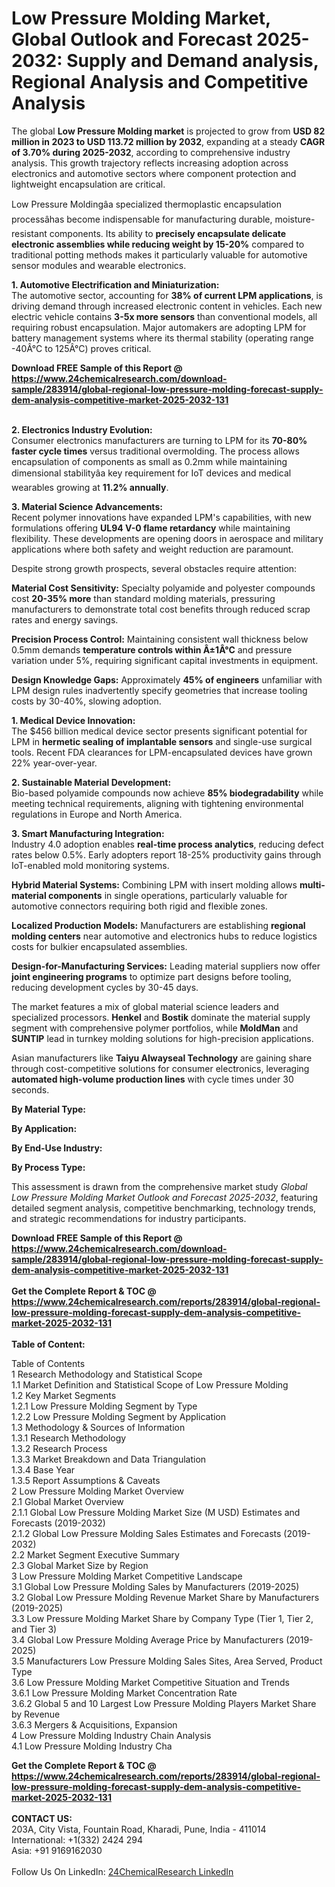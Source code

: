 <h1>Low Pressure Molding Market, Global Outlook and Forecast 2025-2032: Supply and Demand analysis, Regional Analysis and Competitive Analysis</h1><p>The global <strong>Low Pressure Molding market</strong> is projected to grow from <strong>USD 82 million in 2023 to USD 113.72 million by 2032</strong>, expanding at a steady <strong>CAGR of 3.70% during 2025-2032</strong>, according to comprehensive industry analysis. This growth trajectory reflects increasing adoption across electronics and automotive sectors where component protection and lightweight encapsulation are critical.</p><p>Low Pressure Moldingâa specialized thermoplastic encapsulation processâhas become indispensable for manufacturing durable, moisture-resistant components. Its ability to <strong>precisely encapsulate delicate electronic assemblies while reducing weight by 15-20%</strong> compared to traditional potting methods makes it particularly valuable for automotive sensor modules and wearable electronics.</p><p><strong>1. Automotive Electrification and Miniaturization:</strong><br>
The automotive sector, accounting for <strong>38% of current LPM applications</strong>, is driving demand through increased electronic content in vehicles. Each new electric vehicle contains <strong>3-5x more sensors</strong> than conventional models, all requiring robust encapsulation. Major automakers are adopting LPM for battery management systems where its thermal stability (operating range -40Â°C to 125Â°C) proves critical.</p><div><b>Download FREE Sample of this Report @ 
            <a href="https://www.24chemicalresearch.com/download-sample/283914/global-regional-low-pressure-molding-forecast-supply-dem-analysis-competitive-market-2025-2032-131">
            https://www.24chemicalresearch.com/download-sample/283914/global-regional-low-pressure-molding-forecast-supply-dem-analysis-competitive-market-2025-2032-131</a></b></div><br><p><strong>2. Electronics Industry Evolution:</strong><br>
Consumer electronics manufacturers are turning to LPM for its <strong>70-80% faster cycle times</strong> versus traditional overmolding. The process allows encapsulation of components as small as 0.2mm while maintaining dimensional stabilityâa key requirement for IoT devices and medical wearables growing at <strong>11.2% annually</strong>.</p><p><strong>3. Material Science Advancements:</strong><br>
Recent polymer innovations have expanded LPM's capabilities, with new formulations offering <strong>UL94 V-0 flame retardancy</strong> while maintaining flexibility. These developments are opening doors in aerospace and military applications where both safety and weight reduction are paramount.</p><p>Despite strong growth prospects, several obstacles require attention:</p><p><strong>Material Cost Sensitivity:</strong> Specialty polyamide and polyester compounds cost <strong>20-35% more</strong> than standard molding materials, pressuring manufacturers to demonstrate total cost benefits through reduced scrap rates and energy savings.</p><p><strong>Precision Process Control:</strong> Maintaining consistent wall thickness below 0.5mm demands <strong>temperature controls within Â±1Â°C</strong> and pressure variation under 5%, requiring significant capital investments in equipment.</p><p><strong>Design Knowledge Gaps:</strong> Approximately <strong>45% of engineers</strong> unfamiliar with LPM design rules inadvertently specify geometries that increase tooling costs by 30-40%, slowing adoption.</p><p><strong>1. Medical Device Innovation:</strong><br>
The $456 billion medical device sector presents significant potential for LPM in <strong>hermetic sealing of implantable sensors</strong> and single-use surgical tools. Recent FDA clearances for LPM-encapsulated devices have grown 22% year-over-year.</p><p><strong>2. Sustainable Material Development:</strong><br>
Bio-based polyamide compounds now achieve <strong>85% biodegradability</strong> while meeting technical requirements, aligning with tightening environmental regulations in Europe and North America.</p><p><strong>3. Smart Manufacturing Integration:</strong><br>
Industry 4.0 adoption enables <strong>real-time process analytics</strong>, reducing defect rates below 0.5%. Early adopters report 18-25% productivity gains through IoT-enabled mold monitoring systems.</p><p><strong>Hybrid Material Systems:</strong> Combining LPM with insert molding allows <strong>multi-material components</strong> in single operations, particularly valuable for automotive connectors requiring both rigid and flexible zones.</p><p><strong>Localized Production Models:</strong> Manufacturers are establishing <strong>regional molding centers</strong> near automotive and electronics hubs to reduce logistics costs for bulkier encapsulated assemblies.</p><p><strong>Design-for-Manufacturing Services:</strong> Leading material suppliers now offer <strong>joint engineering programs</strong> to optimize part designs before tooling, reducing development cycles by 30-45 days.</p><p>The market features a mix of global material science leaders and specialized processors. <strong>Henkel</strong> and <strong>Bostik</strong> dominate the material supply segment with comprehensive polymer portfolios, while <strong>MoldMan</strong> and <strong>SUNTIP</strong> lead in turnkey molding solutions for high-precision applications.</p><p>Asian manufacturers like <strong>Taiyu Alwayseal Technology</strong> are gaining share through cost-competitive solutions for consumer electronics, leveraging <strong>automated high-volume production lines</strong> with cycle times under 30 seconds.</p><p><strong>By Material Type:</strong></p><p><strong>By Application:</strong></p><p><strong>By End-Use Industry:</strong></p><p><strong>By Process Type:</strong></p><p>This assessment is drawn from the comprehensive market study <em>Global Low Pressure Molding Market Outlook and Forecast 2025-2032</em>, featuring detailed segment analysis, competitive benchmarking, technology trends, and strategic recommendations for industry participants.</p><div><b>Download FREE Sample of this Report @ 
            <a href="https://www.24chemicalresearch.com/download-sample/283914/global-regional-low-pressure-molding-forecast-supply-dem-analysis-competitive-market-2025-2032-131">
            https://www.24chemicalresearch.com/download-sample/283914/global-regional-low-pressure-molding-forecast-supply-dem-analysis-competitive-market-2025-2032-131</a></b></div><br><div><b>Get the Complete Report & TOC @ 
            <a href="https://www.24chemicalresearch.com/reports/283914/global-regional-low-pressure-molding-forecast-supply-dem-analysis-competitive-market-2025-2032-131">
            https://www.24chemicalresearch.com/reports/283914/global-regional-low-pressure-molding-forecast-supply-dem-analysis-competitive-market-2025-2032-131</a></b></div><br>
            <b>Table of Content:</b><p>Table of Contents<br />
1 Research Methodology and Statistical Scope<br />
1.1 Market Definition and Statistical Scope of Low Pressure Molding<br />
1.2 Key Market Segments<br />
1.2.1 Low Pressure Molding Segment by Type<br />
1.2.2 Low Pressure Molding Segment by Application<br />
1.3 Methodology & Sources of Information<br />
1.3.1 Research Methodology<br />
1.3.2 Research Process<br />
1.3.3 Market Breakdown and Data Triangulation<br />
1.3.4 Base Year<br />
1.3.5 Report Assumptions & Caveats<br />
2 Low Pressure Molding Market Overview<br />
2.1 Global Market Overview<br />
2.1.1 Global Low Pressure Molding Market Size (M USD) Estimates and Forecasts (2019-2032)<br />
2.1.2 Global Low Pressure Molding Sales Estimates and Forecasts (2019-2032)<br />
2.2 Market Segment Executive Summary<br />
2.3 Global Market Size by Region<br />
3 Low Pressure Molding Market Competitive Landscape<br />
3.1 Global Low Pressure Molding Sales by Manufacturers (2019-2025)<br />
3.2 Global Low Pressure Molding Revenue Market Share by Manufacturers (2019-2025)<br />
3.3 Low Pressure Molding Market Share by Company Type (Tier 1, Tier 2, and Tier 3)<br />
3.4 Global Low Pressure Molding Average Price by Manufacturers (2019-2025)<br />
3.5 Manufacturers Low Pressure Molding Sales Sites, Area Served, Product Type<br />
3.6 Low Pressure Molding Market Competitive Situation and Trends<br />
3.6.1 Low Pressure Molding Market Concentration Rate<br />
3.6.2 Global 5 and 10 Largest Low Pressure Molding Players Market Share by Revenue<br />
3.6.3 Mergers & Acquisitions, Expansion<br />
4 Low Pressure Molding Industry Chain Analysis<br />
4.1 Low Pressure Molding Industry Cha</p><div><b>Get the Complete Report & TOC @ 
            <a href="https://www.24chemicalresearch.com/reports/283914/global-regional-low-pressure-molding-forecast-supply-dem-analysis-competitive-market-2025-2032-131">
            https://www.24chemicalresearch.com/reports/283914/global-regional-low-pressure-molding-forecast-supply-dem-analysis-competitive-market-2025-2032-131</a></b></div><br><b>CONTACT US:</b><br>
            203A, City Vista, Fountain Road, Kharadi, Pune, India - 411014<br>
            International: +1(332) 2424 294<br>
            Asia: +91 9169162030 <br><br>
            Follow Us On LinkedIn: <a href="https://www.linkedin.com/company/24chemicalresearch/">24ChemicalResearch LinkedIn</a>